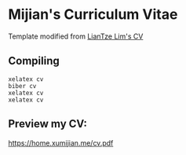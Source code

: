 # Mijian's Curriculum Vitae

Template modified from [LianTze Lim's CV](https://www.overleaf.com/latex/templates/a-customised-curve-cv/mvmbhkwsnmwv) 

## Compiling
```
xelatex cv
biber cv
xelatex cv
xelatex cv
```

## Preview my CV:
https://home.xumijian.me/cv.pdf
